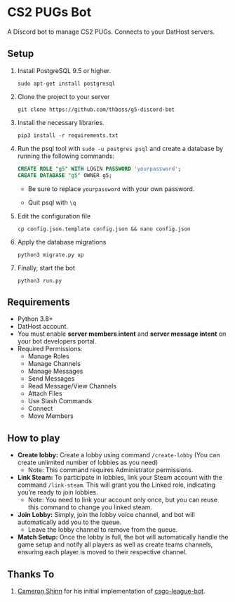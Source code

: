 # CS2 PUGs Bot

A Discord bot to manage CS2 PUGs. Connects to your DatHost servers.

## Setup

1. Install PostgreSQL 9.5 or higher.

   ```
   sudo apt-get install postgresql
   ```

2. Clone the project to your server
   ```
   git clone https://github.com/thboss/g5-discord-bot
   ```

3. Install the necessary libraries.
   ```
   pip3 install -r requirements.txt
   ```

4. Run the psql tool with `sudo -u postgres psql` and create a database by running the following commands:

   ```sql
   CREATE ROLE "g5" WITH LOGIN PASSWORD 'yourpassword';
   CREATE DATABASE "g5" OWNER g5;
   ```

   - Be sure to replace `yourpassword` with your own password.

   - Quit psql with `\q`

5. Edit the configuration file
   ```
   cp config.json.template config.json && nano config.json
   ```

6. Apply the database migrations
   ```
   python3 migrate.py up
   ```

7. Finally, start the bot
   ```
   python3 run.py
   ```


## Requirements
- Python 3.8+
- DatHost account.
- You must enable **server members intent** and **server message intent** on your bot developers portal.
- Required Permissions:
  - Manage Roles
  - Manage Channels
  - Manage Messages
  - Send Messages
  - Read Message/View Channels
  - Attach Files
  - Use Slash Commands
  - Connect
  - Move Members

## How to play
- **Create lobby:** Create a lobby using command `/create-lobby` (You can create unlimited number of lobbies as you need)
   - Note: This command requires Administrator permissions.
- **Link Steam:** To participate in lobbies, link your Steam account with the command `/link-steam`. This will grant you the Linked role, indicating you’re ready to join lobbies.
   - Note: You need to link your account only once, but you can reuse this command to change you linked steam.
- **Join Lobby:** Simply, join the lobby voice channel, and bot will automatically add you to the queue.
   - Leave the lobby channel to remove from the queue.
- **Match Setup:** Once the lobby is full, the bot will automatically handle the game setup and notify all players as well as create teams channels, ensuring each player is moved to their respective channel.


## Thanks To

1. [Cameron Shinn](https://github.com/cameronshinn) for his initial implementation of [csgo-league-bot](https://github.com/csgo-league/csgo-league-bot).

